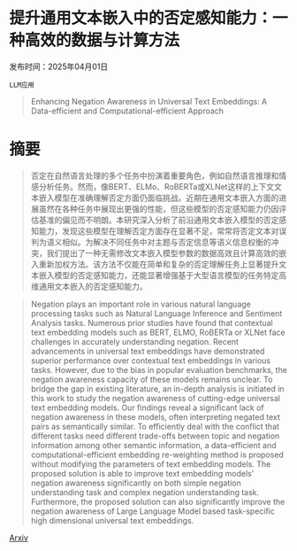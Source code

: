 # 提升通用文本嵌入中的否定感知能力：一种高效的数据与计算方法

发布时间：2025年04月01日

`LLM应用`

> Enhancing Negation Awareness in Universal Text Embeddings: A Data-efficient and Computational-efficient Approach

# 摘要

> 否定在自然语言处理的多个任务中扮演着重要角色，例如自然语言推理和情感分析任务。然而，像BERT、ELMo、RoBERTa或XLNet这样的上下文文本嵌入模型在准确理解否定方面仍面临挑战。近期在通用文本嵌入方面的进展虽然在各种任务中展现出更强的性能，但这些模型的否定感知能力仍因评估基准的偏见而不明朗。本研究深入分析了前沿通用文本嵌入模型的否定感知能力，发现这些模型在理解否定方面存在显著不足，常常将否定文本对误判为语义相似。为解决不同任务中对主题与否定信息等语义信息权衡的冲突，我们提出了一种无需修改文本嵌入模型参数的数据高效且计算高效的嵌入重新加权方法。该方法不仅能在简单和复杂的否定理解任务上显著提升文本嵌入模型的否定感知能力，还能显著增强基于大型语言模型的任务特定高维通用文本嵌入的否定感知能力。

> Negation plays an important role in various natural language processing tasks such as Natural Language Inference and Sentiment Analysis tasks. Numerous prior studies have found that contextual text embedding models such as BERT, ELMO, RoBERTa or XLNet face challenges in accurately understanding negation. Recent advancements in universal text embeddings have demonstrated superior performance over contextual text embeddings in various tasks. However, due to the bias in popular evaluation benchmarks, the negation awareness capacity of these models remains unclear. To bridge the gap in existing literature, an in-depth analysis is initiated in this work to study the negation awareness of cutting-edge universal text embedding models. Our findings reveal a significant lack of negation awareness in these models, often interpreting negated text pairs as semantically similar. To efficiently deal with the conflict that different tasks need different trade-offs between topic and negation information among other semantic information, a data-efficient and computational-efficient embedding re-weighting method is proposed without modifying the parameters of text embedding models. The proposed solution is able to improve text embedding models' negation awareness significantly on both simple negation understanding task and complex negation understanding task. Furthermore, the proposed solution can also significantly improve the negation awareness of Large Language Model based task-specific high dimensional universal text embeddings.

[Arxiv](https://arxiv.org/abs/2504.00584)